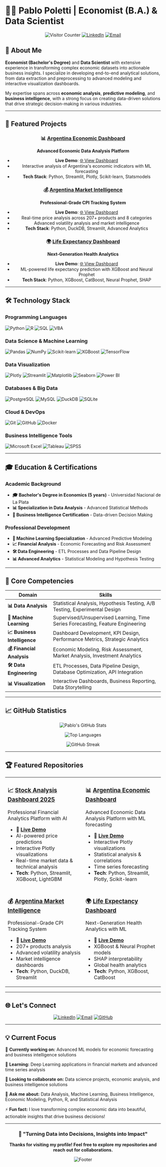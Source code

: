 # 👨‍💻 Pablo Poletti | Economist (B.A.) & Data Scientist

<div align="center">

![Visitor Counter](https://komarev.com/ghpvc/?username=PabloPoletti&label=Profile%20views&color=0e75b6&style=flat)
[![LinkedIn](https://img.shields.io/badge/LinkedIn-Pablo%20Poletti-blue?style=flat&logo=linkedin)](https://www.linkedin.com/in/pablom-poletti/)
[![Email](https://img.shields.io/badge/Email-lic.poletti%40gmail.com-red?style=flat&logo=gmail)](mailto:lic.poletti@gmail.com)

</div>

## 🌟 About Me

**Economist (Bachelor's Degree)** and **Data Scientist** with extensive experience in transforming complex economic datasets into actionable business insights. I specialize in developing end-to-end analytical solutions, from data extraction and preprocessing to advanced modeling and interactive visualization dashboards.

My expertise spans across **economic analysis**, **predictive modeling**, and **business intelligence**, with a strong focus on creating data-driven solutions that drive strategic decision-making in various industries.

---

## 🚀 Featured Projects

<div align="center">

### 📊 [Argentina Economic Dashboard](https://github.com/PabloPoletti/argentina-economic-dashboard)
**Advanced Economic Data Analysis Platform**
- **Live Demo**: [🌐 View Dashboard](https://argentina-economic-dashboard.streamlit.app/)
- Interactive analysis of Argentina's economic indicators with ML forecasting
- **Tech Stack**: Python, Streamlit, Plotly, Scikit-learn, Statsmodels

### 💰 [Argentina Market Intelligence](https://github.com/PabloPoletti/Precios1)
**Professional-Grade CPI Tracking System**
- **Live Demo**: [🌐 View Dashboard](https://argentina-market-intelligence.streamlit.app/)
- Real-time price analysis across 207+ products and 8 categories
- Advanced volatility analysis and market intelligence
- **Tech Stack**: Python, DuckDB, Streamlit, Advanced Analytics

### 🌍 [Life Expectancy Dashboard](https://github.com/PabloPoletti/esperanza-vida-2)
**Next-Generation Health Analytics**
- **Live Demo**: [🌐 View Dashboard](https://life-expectancy-dashboard.streamlit.app/)
- ML-powered life expectancy prediction with XGBoost and Neural Prophet
- **Tech Stack**: Python, XGBoost, CatBoost, Neural Prophet, SHAP

</div>

---

## 🛠️ Technology Stack

### **Programming Languages**
![Python](https://img.shields.io/badge/Python-3776AB?style=for-the-badge&logo=python&logoColor=white)
![R](https://img.shields.io/badge/R-276DC3?style=for-the-badge&logo=r&logoColor=white)
![SQL](https://img.shields.io/badge/SQL-4479A1?style=for-the-badge&logo=mysql&logoColor=white)
![VBA](https://img.shields.io/badge/VBA-217346?style=for-the-badge&logo=microsoft-excel&logoColor=white)

### **Data Science & Machine Learning**
![Pandas](https://img.shields.io/badge/Pandas-150458?style=for-the-badge&logo=pandas&logoColor=white)
![NumPy](https://img.shields.io/badge/NumPy-013243?style=for-the-badge&logo=numpy&logoColor=white)
![Scikit-learn](https://img.shields.io/badge/Scikit--learn-F7931E?style=for-the-badge&logo=scikit-learn&logoColor=white)
![XGBoost](https://img.shields.io/badge/XGBoost-00AEFF?style=for-the-badge&logo=xgboost&logoColor=white)
![TensorFlow](https://img.shields.io/badge/TensorFlow-FF6F00?style=for-the-badge&logo=tensorflow&logoColor=white)

### **Data Visualization**
![Plotly](https://img.shields.io/badge/Plotly-3F4F75?style=for-the-badge&logo=plotly&logoColor=white)
![Streamlit](https://img.shields.io/badge/Streamlit-FF4B4B?style=for-the-badge&logo=streamlit&logoColor=white)
![Matplotlib](https://img.shields.io/badge/Matplotlib-11557c?style=for-the-badge&logo=python&logoColor=white)
![Seaborn](https://img.shields.io/badge/Seaborn-3776AB?style=for-the-badge&logo=python&logoColor=white)
![Power BI](https://img.shields.io/badge/Power%20BI-F2C811?style=for-the-badge&logo=power-bi&logoColor=black)

### **Databases & Big Data**
![PostgreSQL](https://img.shields.io/badge/PostgreSQL-4169E1?style=for-the-badge&logo=postgresql&logoColor=white)
![MySQL](https://img.shields.io/badge/MySQL-4479A1?style=for-the-badge&logo=mysql&logoColor=white)
![DuckDB](https://img.shields.io/badge/DuckDB-FFF000?style=for-the-badge&logo=duckdb&logoColor=black)
![SQLite](https://img.shields.io/badge/SQLite-003B57?style=for-the-badge&logo=sqlite&logoColor=white)

### **Cloud & DevOps**
![Git](https://img.shields.io/badge/Git-F05032?style=for-the-badge&logo=git&logoColor=white)
![GitHub](https://img.shields.io/badge/GitHub-181717?style=for-the-badge&logo=github&logoColor=white)
![Docker](https://img.shields.io/badge/Docker-2496ED?style=for-the-badge&logo=docker&logoColor=white)

### **Business Intelligence Tools**
![Microsoft Excel](https://img.shields.io/badge/Microsoft%20Excel-217346?style=for-the-badge&logo=microsoft-excel&logoColor=white)
![Tableau](https://img.shields.io/badge/Tableau-E97627?style=for-the-badge&logo=tableau&logoColor=white)
![SPSS](https://img.shields.io/badge/SPSS-052FAD?style=for-the-badge&logo=ibm&logoColor=white)

---

## 🎓 Education & Certifications

### **Academic Background**
- **🎓 Bachelor's Degree in Economics (5 years)** - Universidad Nacional de La Plata
- **📊 Specialization in Data Analysis** - Advanced Statistical Methods
- **💼 Business Intelligence Certification** - Data-driven Decision Making

### **Professional Development**
- **🤖 Machine Learning Specialization** - Advanced Predictive Modeling
- **📈 Financial Analysis** - Economic Forecasting and Risk Assessment
- **🛠️ Data Engineering** - ETL Processes and Data Pipeline Design
- **📊 Advanced Analytics** - Statistical Modeling and Hypothesis Testing

---

## 💼 Core Competencies

<div align="center">

| **Domain** | **Skills** |
|------------|------------|
| **📊 Data Analysis** | Statistical Analysis, Hypothesis Testing, A/B Testing, Experimental Design |
| **🤖 Machine Learning** | Supervised/Unsupervised Learning, Time Series Forecasting, Feature Engineering |
| **📈 Business Intelligence** | Dashboard Development, KPI Design, Performance Metrics, Strategic Analytics |
| **💰 Financial Analysis** | Economic Modeling, Risk Assessment, Market Analysis, Investment Analytics |
| **🛠️ Data Engineering** | ETL Processes, Data Pipeline Design, Database Optimization, API Integration |
| **📊 Visualization** | Interactive Dashboards, Business Reporting, Data Storytelling |

</div>

---

## 📈 GitHub Statistics

<div align="center">

![Pablo's GitHub Stats](https://github-readme-stats.vercel.app/api?username=PabloPoletti&show_icons=true&theme=radical&hide_border=true&include_all_commits=true&count_private=true)

![Top Languages](https://github-readme-stats.vercel.app/api/top-langs/?username=PabloPoletti&layout=compact&theme=radical&hide_border=true)

![GitHub Streak](https://github-readme-streak-stats.herokuapp.com/?user=PabloPoletti&theme=radical&hide_border=true)

</div>

---

## 🏆 Featured Repositories

<table>
<tr>
<td width="50%">

### 📈 [Stock Analysis Dashboard 2025](https://github.com/PabloPoletti/Stock-Dashboard-2025)
Professional Financial Analytics Platform with AI
- **🚀 [Live Demo](https://stock-dashboard-2025.streamlit.app/)**
- AI-powered price predictions
- Interactive Plotly visualizations
- Real-time market data & technical analysis
- **Tech**: Python, Streamlit, XGBoost, LightGBM

</td>
<td width="50%">

### 📊 [Argentina Economic Dashboard](https://github.com/PabloPoletti/argentina-economic-dashboard)
Advanced Economic Data Analysis Platform with ML forecasting
- **🚀 [Live Demo](https://argentina-economic-dashboard.streamlit.app/)**
- Interactive Plotly visualizations
- Statistical analysis & correlations
- Time series forecasting
- **Tech**: Python, Streamlit, Plotly, Scikit-learn

</td>
</tr>
<tr>
<td width="50%">

### 💰 [Argentina Market Intelligence](https://github.com/PabloPoletti/Precios1)
Professional-Grade CPI Tracking System
- **🚀 [Live Demo](https://argentina-market-intelligence.streamlit.app/)**
- 207+ products analysis
- Advanced volatility analysis
- Market intelligence dashboards
- **Tech**: Python, DuckDB, Streamlit

</td>
<td width="50%">

### 🌍 [Life Expectancy Dashboard](https://github.com/PabloPoletti/esperanza-vida-2)
Next-Generation Health Analytics with ML
- **🚀 [Live Demo](https://life-expectancy-dashboard.streamlit.app/)**
- XGBoost & Neural Prophet models
- SHAP interpretability
- Global health analytics
- **Tech**: Python, XGBoost, CatBoost

</td>
</tr>
</table>

---

## 🌐 Let's Connect

<div align="center">

[![LinkedIn](https://img.shields.io/badge/LinkedIn-Pablo%20Poletti-0077B5?style=for-the-badge&logo=linkedin&logoColor=white)](https://www.linkedin.com/in/pablom-poletti/)
[![Email](https://img.shields.io/badge/Email-lic.poletti%40gmail.com-D14836?style=for-the-badge&logo=gmail&logoColor=white)](mailto:lic.poletti@gmail.com)
[![GitHub](https://img.shields.io/badge/GitHub-PabloPoletti-181717?style=for-the-badge&logo=github&logoColor=white)](https://github.com/PabloPoletti)

</div>

---

## 💡 Current Focus

🔭 **Currently working on:** Advanced ML models for economic forecasting and business intelligence solutions

🌱 **Learning:** Deep Learning applications in financial markets and advanced time series analysis

👯 **Looking to collaborate on:** Data science projects, economic analysis, and business intelligence solutions

💬 **Ask me about:** Data Analysis, Machine Learning, Business Intelligence, Economic Modeling, Python, R, and Statistical Analysis

⚡ **Fun fact:** I love transforming complex economic data into beautiful, actionable insights that drive business decisions!

---

<div align="center">

### 🎯 "Turning Data into Decisions, Insights into Impact"

**Thanks for visiting my profile! Feel free to explore my repositories and reach out for collaborations.**

![Footer](https://capsule-render.vercel.app/api?type=waving&color=gradient&height=100&section=footer)

</div>
